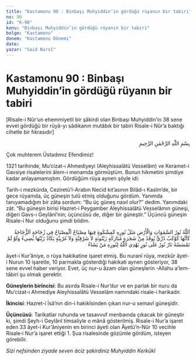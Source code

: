 ```yaml
---
title: "Kastamonu 90 : Binbaşı Muhyiddin’in gördüğü rüyanın bir tabiri"
no: 90
id: "K-90"
konu: "Binbaşı Muhyiddin’in gördüğü rüyanın bir tabiri"
bolge: "Kastamonu"
donem: "Kastamonu Dönemi"
date: 
yazar: "Said Nursî"
---
```


# Kastamonu 90 : Binbaşı Muhyiddin’in gördüğü rüyanın bir tabiri

<p class="takdim">[Risale-i Nûr’un ehemmiyetli bir şâkirdi olan Binbaşı Muhyiddin’in 38 sene evvel gördüğü bir rüyâ-yı sâdıkanın mutâbık bir tabiri Risale-i Nûr’a baktığı cihetle bir fıkrasıdır]</p>

<p class="arabic" dir="rtl" title="Meal: “Rahman ve Rahîm olan Allah’ın adıyla.”">بِسْمِ اللّٰهِ الرَّحْمٰنِ الرَّحِيمِ</p>

Çok muhterem Üstadımız Efendimiz!

1321 tarihinde, Mu’cizat-ı Ahmediyeyi (Aleyhissalâtü Vesselâm) ve Keramet-i Gavsiye risalelerini âlem-i menamda görmüştüm. Bunun hikmetini şimdiye kadar anlayamamıştım. Gördüğüm rüya aynen şöyle idi:

Tarih-i mezkûrda, Ceziretü’l-Arabın Necid kıt’asının Bilâd-ı Kasîm’de, bir gece rüyamda, üç güneşin tulû etmiş olduğunu gördüm. Yanımda tanıyamadığım bir zâta sordum: “Bu üç güneş nasıl olur?” dedim. Yanımdaki zât: “Bu güneşin birisi Hazret-i Peygamber Aleyhissalâtü Vesselâmın güneşi, diğeri Gavs-ı Geylânî’nin; üçüncüsü de, diğer bir güneştir.” Üçüncü güneşin Risale-i Nur olduğunu şimdi bildim.

<p class="arabic" dir="rtl" title="Meal: “Allah göklerin ve yerin nurudur. Onun nurunun temsili şudur: Duvarda bir hücre; içinde bir kandil, kandil de bir cam fânûs içinde. Fânûs sanki inci gibi parlayan bir yıldız. Mübarek bir ağaçtan, ne doğuya, ne de batıya ait olan zeytin ağacından tutuşturulur. Bu ağacın yağı, ateş dokunmasa bile, neredeyse aydınlatacak (kadar berrak) tır. Nur üstüne nur. Allah dilediği kimseyi nuruna iletir.” [Nûr Sûresi, 24:35]">اَللّٰهُ نُورُ السَّمٰوَاتِ وَالْأَرْضِ مَثَلُ نُورِهِ كَمِشْكٰوةٍ فِيهَا مِصْبَاحٌ اَلْمِصْبَاحُ فِي زُجَاجَةٍ اَلزُّجَاجَةُ كَاَنَّهَا كَوْكَبٌ دُرِّيٌّ يُوقَدُ مِنْ شَجَرَةٍ مُبَارَكَةٍ زَيْتُونَةٍ لاَ شَرْقِيَّةٍ وَلاَ غَرْبِيَّةٍ يَكَادُ زَيْتُهَا يُضِيءُ وَلَوْ لَمْ تَمْسَسْهُ نَارٌ نُورٌ عَلٰى نُورٍ يَهْدِي اللّٰهُ لِنُورِهِ مَنْ يَشَاءُ</p>

âyet-i Kur’âniye, o rüya hakikatine işaret etmiş. Bu nuranî rüya, mezkûr âyet-i Nurun 10 işaretle, 10 parmakla gösterdiği hakikati aynen gösteriyor, 38 sene evvel haber veriyor. Evet, üç nur-u âzam olan güneşlerin -Allahu a’lem- tâbiri şu olmak gerektir.

**Güneşlerin birincisi**: Bu asırda Risale-i Nur’dur ve en parlak bir nuru da Mu’cizat-ı Ahmediye Aleyhissalâtü Vesselâm namındaki risale-i harikadır.

**İkincisi**: Hazret-i İsâ’nın din-i hakikîsinden çıkan nur-u semavî güneşidir.

**Üçüncüsü**: Tarikatlar ruhunda ve tasavvuf menbaında çıkacak bir güneştir ki, şimdi Şeyh-i Geylânî timsaliyle o mânâ gösterilmiş. Risale-i Nur’a işaret eden 33 âyet-i Kur’âniyenin en birinci âyeti olan Âyetü’n-Nûr 10 vecihle Risale‑i Nur’a işaret ettiği 1. Şua risalesinde gözümle gördüm, isteyen görebilir.

*Sizi nefsinden ziyade seven âciz şakirdiniz*
*Muhyiddin Kerkûkî*

